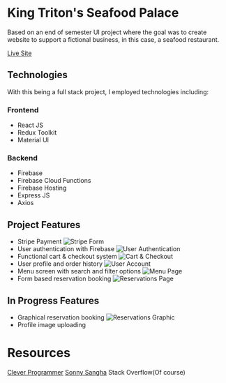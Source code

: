 # King Triton's Seafood Palace

Based on an end of semester UI project where the goal was to create website to support
a fictional business, in this case, a seafood restaurant.

[Live Site](https://king-tritons-database.web.app/)

## Technologies

With this being a full stack project, I employed technologies including:

### Frontend

* React JS
* Redux Toolkit
* Material UI

### Backend

* Firebase
* Firebase Cloud Functions
* Firebase Hosting
* Express JS
* Axios


## Project Features

* Stripe Payment
![Stripe Form](/doc-images/stripe.png)
* User authentication with Firebase
![User Authentication](/doc-images/auth.png)
* Functional cart & checkout system
![Cart & Checkout](/doc-images/cart.png)
* User profile and order history
![User Account](/doc-images/account.png)
* Menu screen with search and filter options
![Menu Page](/doc-images/menu.png)
* Form based reservation booking
![Reservations Page](/doc-images/reserve.png)

## In Progress Features

* Graphical reservation booking
![Reservations Graphic](/doc-images/reserve-graphic.png)
* Profile image uploading


# Resources 
[Clever Programmer](https://www.youtube.com/c/CleverProgrammer)
[Sonny Sangha](https://www.youtube.com/user/ssangha32)
Stack Overflow(Of course)